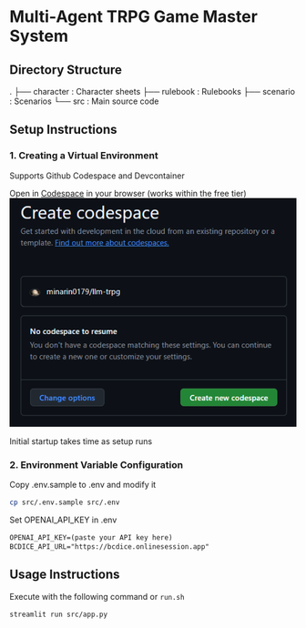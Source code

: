 # Multi-Agent TRPG Game Master System


## Directory Structure
.
├── character : Character sheets
├── rulebook : Rulebooks
├── scenario : Scenarios
└── src : Main source code

## Setup Instructions
### 1. Creating a Virtual Environment
Supports Github Codespace and Devcontainer


Open in [Codespace](https://github.com/codespaces/new/minarin0179/llm-trpg?quickstart=1) in your browser (works within the free tier)
![alt text](images/codespace.png)

Initial startup takes time as setup runs

### 2. Environment Variable Configuration
Copy .env.sample to .env and modify it
```bash
cp src/.env.sample src/.env
```

Set OPENAI_API_KEY in .env
```
OPENAI_API_KEY=(paste your API key here)
BCDICE_API_URL="https://bcdice.onlinesession.app"
```

## Usage Instructions
Execute with the following command or `run.sh`
```bash
streamlit run src/app.py
```
